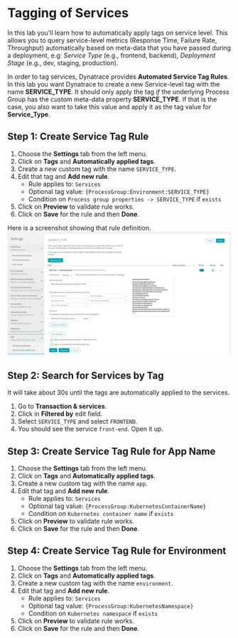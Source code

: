 # Tagging of Services

In this lab you'll learn how to automatically apply tags on service level. This allows you to query service-level metrics (Response Time, Failure Rate, Throughput) automatically based on meta-data that you have passed during a deployment, e.g: *Service Type* (e.g., frontend, backend), *Deployment Stage* (e.g., dev, staging, production).

In order to tag services, Dynatrace provides **Automated Service Tag Rules**. In this lab you want Dynatrace to create a new Service-level tag with the name **SERVICE_TYPE**. It should only apply the tag *if* the underlying Process Group has the custom meta-data property **SERVICE_TYPE**. If that is the case, you also want to take this value and apply it as the tag value for **Service_Type**.

## Step 1: Create Service Tag Rule
1. Choose the **Settings** tab from the left menu.
1. Click on **Tags** and **Automatically applied tags**.
1. Create a new custom tag with the name `SERVICE_TYPE`.
1. Edit that tag and **Add new rule**.
    * Rule applies to: `Services` 
    * Optional tag value: `{ProcessGroup:Environment:SERVICE_TYPE}`
    * Condition on `Process group properties -> SERVICE_TYPE` if `exists`
1. Click on **Preview** to validate rule works.
1. Click on **Save** for the rule and then **Done**.

Here is a screenshot showing that rule definition.
![tagging-rule](../assets/tagging_rule.png)

## Step 2: Search for Services by Tag
It will take about 30s until the tags are automatically applied to the services.
1. Go to **Transaction & services**.
1. Click in **Filtered by** edit field.
1. Select `SERVICE_TYPE` and select `FRONTEND`.
1. You should see the service `front-end`. Open it up.

## Step 3: Create Service Tag Rule for App Name
1. Choose the **Settings** tab from the left menu.
1. Click on **Tags** and **Automatically applied tags**.
1. Create a new custom tag with the name `app`.
1. Edit that tag and **Add new rule**.
    * Rule applies to: `Services` 
    * Optional tag value: `{ProcessGroup:KubernetesContainerName}`
    * Condition on `Kubernetes container name` if `exists`
1. Click on **Preview** to validate rule works.
1. Click on **Save** for the rule and then **Done**.

## Step 4: Create Service Tag Rule for Environment
1. Choose the **Settings** tab from the left menu.
1. Click on **Tags** and **Automatically applied tags**.
1. Create a new custom tag with the name `environment`.
1. Edit that tag and **Add new rule**.
    * Rule applies to: `Services` 
    * Optional tag value: `{ProcessGroup:KubernetesNamespace}`
    * Condition on `Kubernetes namespace` if `exists`
1. Click on **Preview** to validate rule works.
1. Click on **Save** for the rule and then **Done**.
